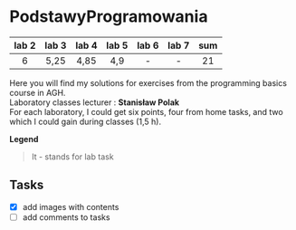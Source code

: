 # PodstawyProgramowania
lab 2 | lab 3| lab 4 | lab 5 | lab 6 | lab 7 | sum
:----:| :---:| :----:|:-----:|:-----:|:----: | :--:
6     | 5,25 | 4,85  | 4,9   | -     | -     | 21 



Here you will find my solutions for exercises from the programming basics course in AGH. \
Laboratory classes lecturer : **Stanisław Polak** \
For each laboratory, I could get six points, four from home tasks, and two which I could gain during classes (1,5 h).

__Legend__
> lt - stands for lab task

## Tasks 
- [x] add images with contents
- [ ] add comments to tasks
